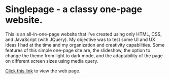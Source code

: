# Singlepage - a classy one-page website.

This is an all-in-one-page website that I've created using only HTML, CSS, and JavaScript (with JQuery). My objective was to test some UI and UX ideas I had at the time and my organization and creativity capabilities.
Some features of this simple one-page site are, the slideshow, the option to change the theme from light to dark mode, and the adaptability of the page on different screen sizes using media query.

[Click this link](https://anaximeno.github.io/Singlepage/) to view the web page.
